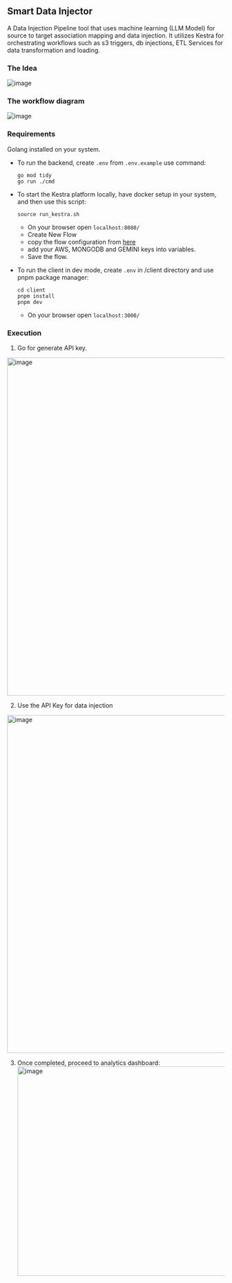 ## Smart Data Injector

A Data Injection Pipeline tool that uses machine learning (LLM Model) for source to target association mapping and data injection. It utilizes Kestra for orchestrating workflows such as s3 triggers, db injections, ETL Services for data transformation and loading.

### The Idea

![image](https://github.com/user-attachments/assets/4c140a12-1bfa-430b-ac59-a1dcce17b36e)


### The workflow diagram

![image](https://github.com/user-attachments/assets/464868ca-b614-4bd5-9b6e-8bade9a60f10)


### Requirements

Golang installed on your system.
- To run the backend,  create `.env` from `.env.example` use command:
  
  ```
  go mod tidy
  go run ./cmd
  ```

- To start the Kestra platform locally, have docker setup in your system, and then use this script:

  ```
  source run_kestra.sh 
  ```
  - On your browser open `localhost:8080/`
  - Create New Flow
  - copy the flow configuration from [here](https://github.com/meltedhyperion/smart-data-injector/blob/main/.kestra_config/my_flow.yaml)
  - add your AWS, MONGODB and GEMINI keys into variables.
  - Save the flow.
  
- To run the client in dev mode, create `.env` in /client directory and use pnpm package manager:

  ```
  cd client
  pnpm install
  pnpm dev
  ```
  - On your browser open `localhost:3000/`

### Execution
1) Go for generate API key.
<img width="781" alt="image" src="https://github.com/user-attachments/assets/d7b8d9c3-6d48-4c24-a4b5-3923af1ecaee">


2) Use the API Key for data injection
<img width="781" alt="image" src="https://github.com/user-attachments/assets/7ff1897f-d58d-4240-92af-a42192e59de8">


3) Once completed, proceed to analytics dashboard:
   <img width="484" alt="image" src="https://github.com/user-attachments/assets/00ddb053-31bb-4d80-b2f2-9ed9d995516c">


